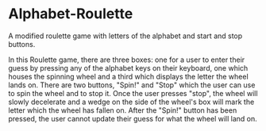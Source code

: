 # Alphabet-Roulette
A modified roulette game with letters of the alphabet and start and stop buttons. 

In this Roulette game, there are three boxes: one for a user to enter their guess by pressing any of the alphabet keys on their keyboard, one which houses the spinning wheel and 
a third which displays the letter the wheel lands on. There are two buttons, "Spin!" and "Stop" which the user can use to spin the wheel and to stop it. Once the user presses
"stop", the wheel will slowly decelerate and a wedge on the side of the wheel's box will mark the letter which the wheel has fallen on. 
After the "Spin!" button has been pressed, the user cannot update their guess for what the wheel will land on.
